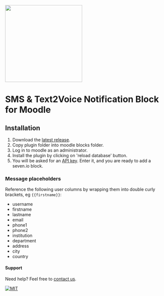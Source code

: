 <img src="https://www.seven.io/wp-content/uploads/Logo.svg" width="250" />


# SMS & Text2Voice Notification Block for Moodle

## Installation

1. Download the [latest release](https://github.com/seven-io/moodle/releases/latest/download/seven-moodle-latest.zip).
2. Copy plugin folder into moodle blocks folder.
3. Log in to moodle as an administrator.
4. Install the plugin by clicking on 'reload database' button.
5. You will be asked for an [API key](https://help.seven.io/en/api-key-access). Enter it, and you are ready to add a seven.io block.

### Message placeholders

Reference the following user columns by wrapping them into double curly brackets, eg `{{firstname}}`:
- username
- firstname
- lastname
- email
- phone1
- phone2
- institution
- department
- address
- city
- country

#### Support

Need help? Feel free to [contact us](https://www.seven.io/en/company/contact).

[![MIT](https://img.shields.io/badge/License-MIT-teal.svg)](LICENSE)

